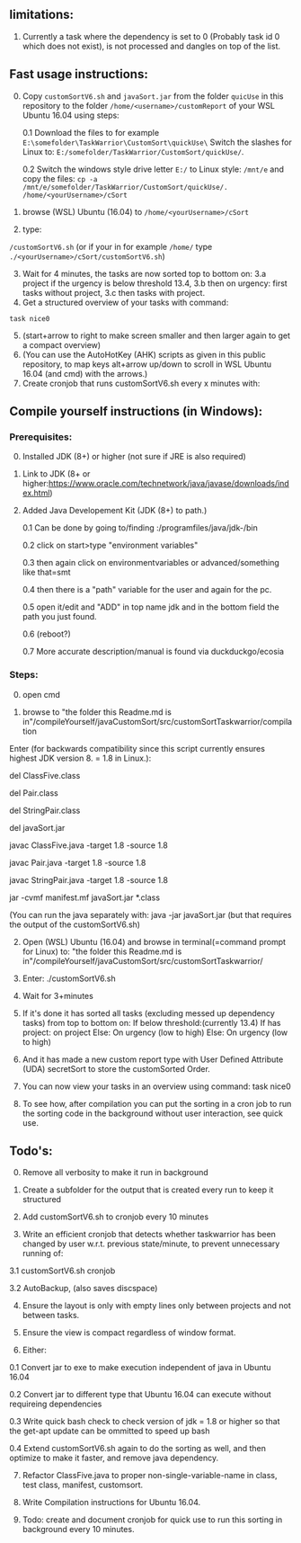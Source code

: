 limitations:
------------
1. Currently a task where the dependency is set to 0 (Probably task id 0 which does not exist), is not processed and dangles on top of the list. 


Fast usage instructions:
------------
0. Copy `customSortV6.sh` and `javaSort.jar` from the folder `quicUse` in this repository to the folder `/home/<username>/customReport` of your WSL Ubuntu 16.04 using steps:

	0.1 Download the files to for example `E:\somefolder\TaskWarrior\CustomSort\quickUse\` Switch the slashes for Linux to: `E:/somefolder/TaskWarrior/CustomSort/quickUse/`.
	
	0.2 Switch the windows style drive letter `E:/` to Linux style: `/mnt/e` and copy the files:
		`cp -a /mnt/e/somefolder/TaskWarrior/CustomSort/quickUse/. /home/<yourUsername>/cSort`

	
	
1. browse (WSL) Ubuntu (16.04) to `/home/<yourUsername>/cSort`

2. type:
	
`/customSortV6.sh` (or if your in for example `/home/` type `./<yourUsername>/cSort/customSortV6.sh`)

3. Wait for 4 minutes, the tasks are now sorted top to bottom on: 
	3.a project if the urgency is below threshold 13.4, 
	3.b then on urgency: first tasks without project, 
	3.c then tasks with project.
4. Get a structured overview of your tasks with command: 

`task nice0`

5. (start+arrow to right to make screen smaller and then larger again to get a compact overview)
6. (You can use the AutoHotKey (AHK) scripts as given in this public repository, to map keys alt+arrow up/down to scroll in WSL Ubuntu 16.04 (and cmd) with the arrows.) 
7. Create cronjob that runs customSortV6.sh every x minutes with:

Compile yourself instructions (in Windows):
------------
### Prerequisites: ###

0. Installed JDK (8+) or higher (not sure if JRE is also required)
1. Link to JDK (8+ or higher:https://www.oracle.com/technetwork/java/javase/downloads/index.html)
0. Added Java Developement Kit (JDK (8+) to path.)

	0.1 Can be done by going to/finding <yourharddrive>:/programfiles/java/jdk-<versionnr>/bin
	
	0.2 click on start>type "environment variables" 
	
	0.3 then again click on environmentvariables or advanced/something like that=smt
	
	0.4 then there is a "path" variable for the user and again for the pc. 
	
	0.5 open it/edit and "ADD" in top name jdk and in the bottom field the path you just found.
	
	
	0.6 (reboot?)
	
	0.7 More accurate description/manual is found via duckduckgo/ecosia 
	

### Steps: ###

0. open cmd

1. browse to "the folder this Readme.md is in"/compileYourself/javaCustomSort/src/customSortTaskwarrior/compilation

Enter (for backwards compatibility since this script currently ensures highest JDK version 8. = 1.8 in Linux.):

del ClassFive.class

del Pair.class


del StringPair.class

del javaSort.jar

javac ClassFive.java -target 1.8 -source 1.8

javac Pair.java -target 1.8 -source 1.8

javac StringPair.java -target 1.8 -source 1.8

jar -cvmf manifest.mf javaSort.jar *.class

(You can run the java separately with: java -jar javaSort.jar (but that requires the output of the customSortV6.sh)

2. Open (WSL) Ubuntu (16.04) and browse in terminal(=command prompt for Linux) to: "the folder this Readme.md is in"/compileYourself/javaCustomSort/src/customSortTaskwarrior/

3. Enter: 
./customSortV6.sh

4. Wait for 3+minutes

5. If it's done it has sorted all tasks (excluding messed up dependency tasks) from top to bottom on: 
	 	If below threshold:(currently 13.4) 
			If has project: 
				on project
			Else:
				On urgency (low to high)
		Else:
			On urgency (low to high)

6. And it has made a new custom report type with User Defined Attribute (UDA) secretSort to store the customSorted Order.

7. You can now view your tasks in an overview using command: task nice0

8. To see how, after compilation you can put the sorting in a cron job to run the sorting code in the background without user 
interaction, see quick use.


Todo's:
------------
0. Remove all verbosity to make it run in background

1. Create a subfolder for the output that is created every run to keep it structured

2. Add customSortV6.sh to cronjob every 10 minutes

3. Write an efficient cronjob that detects whether taskwarrior has been changed by user w.r.t. previous state/minute, to prevent 
unnecessary running of:

3.1 customSortV6.sh cronjob

3.2 AutoBackup, (also saves discspace)

4. Ensure the layout is only with empty lines only between projects and not between tasks.

5. Ensure the view is compact regardless of window format.

6. Either:

0.1 Convert jar to exe to make execution independent of java in Ubuntu 16.04

0.2 Convert jar to different type that Ubuntu 16.04 can execute without requireing dependencies

0.3 Write quick bash check to check version of jdk = 1.8 or higher so that the get-apt update can be ommitted to speed up bash

0.4 Extend customSortV6.sh again to do the sorting as well, and then optimize to make it faster, and remove java dependency.

7. Refactor ClassFive.java to proper non-single-variable-name in class, test class, manifest, customsort.

8. Write Compilation instructions for Ubuntu 16.04.

9. Todo: create and document cronjob for quick use to run this sorting in background every 10 minutes.

